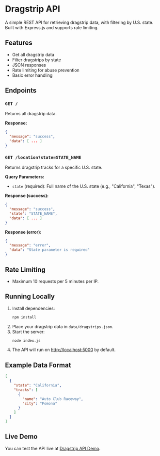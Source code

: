 # Dragstrip API

A simple REST API for retrieving dragstrip data, with filtering by U.S. state. Built with Express.js and supports rate limiting.

## Features

- Get all dragstrip data
- Filter dragstrips by state
- JSON responses
- Rate limiting for abuse prevention
- Basic error handling

## Endpoints

### `GET /`

Returns all dragstrip data.

**Response:**
```json
{
  "message": "success",
  "data": [ ... ]
}
```

### `GET /location?state=STATE_NAME`

Returns dragstrip tracks for a specific U.S. state.

**Query Parameters:**
- `state` (required): Full name of the U.S. state (e.g., "California", "Texas").

**Response (success):**
```json
{
  "message": "success",
  "state": "STATE_NAME",
  "data": [ ... ]
}
```

**Response (error):**
```json
{
  "message": "error",
  "data": "State parameter is required"
}
```

## Rate Limiting

- Maximum 10 requests per 5 minutes per IP.

## Running Locally

1. Install dependencies:
    ```sh
    npm install
    ```
2. Place your dragstrip data in `data/dragstrips.json`.
3. Start the server:
    ```sh
    node index.js
    ```
4. The API will run on [http://localhost:5000](http://localhost:5000) by default.

## Example Data Format

```json
[
  {
    "state": "California",
    "tracks": [
      {
        "name": "Auto Club Raceway",
        "city": "Pomona"
      }
    ]
  }
]
```

## Live Demo
You can test the API live at [Dragstrip API Demo](https://dragstrip-api-299a001ae9ca.herokuapp.com/).